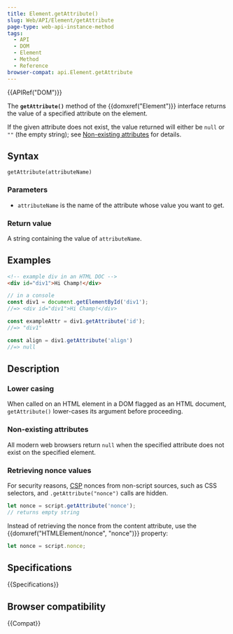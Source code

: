 ```yaml
---
title: Element.getAttribute()
slug: Web/API/Element/getAttribute
page-type: web-api-instance-method
tags:
  - API
  - DOM
  - Element
  - Method
  - Reference
browser-compat: api.Element.getAttribute
---
```


{{APIRef("DOM")}}

The **`getAttribute()`** method of the
{{domxref("Element")}} interface returns the value of a specified attribute on the
element.

If the given attribute does not exist, the value returned will
either be `null` or `""` (the empty string); see [Non-existing attributes](#non-existing_attributes) for details.

## Syntax

```js-nolint
getAttribute(attributeName)
```

### Parameters

- `attributeName` is the name of the attribute whose value you want to get.

### Return value

A string containing the value of `attributeName`.

## Examples

```html
<!-- example div in an HTML DOC -->
<div id="div1">Hi Champ!</div>
```

```js
// in a console
const div1 = document.getElementById('div1');
//=> <div id="div1">Hi Champ!</div>

const exampleAttr = div1.getAttribute('id');
//=> "div1"

const align = div1.getAttribute('align')
//=> null
```

## Description

### Lower casing

When called on an HTML element in a DOM flagged as an HTML document,
`getAttribute()` lower-cases its argument before proceeding.

### Non-existing attributes

All modern web browsers return `null` when the specified attribute does not exist on the specified element.

### Retrieving nonce values

For security reasons, [CSP](/en-US/docs/Web/HTTP/CSP) nonces from non-script
sources, such as CSS selectors, and `.getAttribute("nonce")` calls are
hidden.

```js example-bad
let nonce = script.getAttribute('nonce');
// returns empty string
```

Instead of retrieving the nonce from the content attribute, use the
{{domxref("HTMLElement/nonce", "nonce")}} property:

```js
let nonce = script.nonce;
```

## Specifications

{{Specifications}}

## Browser compatibility

{{Compat}}
